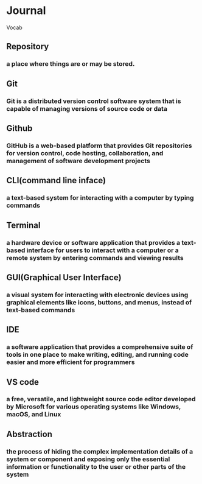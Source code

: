 # Journal
Vocab
<h2>Repository</h2>
   <h3>a place where things are or may be stored.</h3>
<h2>Git</h2>
  <h3> Git is a distributed version control software system that is capable of managing versions of source code or data</h3>
<h2>Github</h2>
   <h3>GitHub is a web-based platform that provides Git repositories for version control, code hosting, collaboration, and management of software development projects</h3>
<h2>CLI(command line inface)</h2>
    <h3>a text-based system for interacting with a computer by typing commands</h3>
<h2>Terminal</h2>
   <h3> a hardware device or software application that provides a text-based interface for users to interact with a computer or a remote system by entering commands and viewing results</h3>
<h2>GUI(Graphical User Interface)</h2>
    <h3>a visual system for interacting with electronic devices using graphical elements like icons, buttons, and menus, instead of text-based commands</h3>
<h2>IDE</h2>
    <h3>a software application that provides a comprehensive suite of tools in one place to make writing, editing, and running code easier and more efficient for programmers</h3>
<h2>VS code</h2>
    <h3>a free, versatile, and lightweight source code editor developed by Microsoft for various operating systems like Windows, macOS, and Linux</h3>
<h2>Abstraction</h2>
    <h3>the process of hiding the complex implementation details of a system or component and exposing only the essential information or functionality to the user or other parts of the system
</h3>
